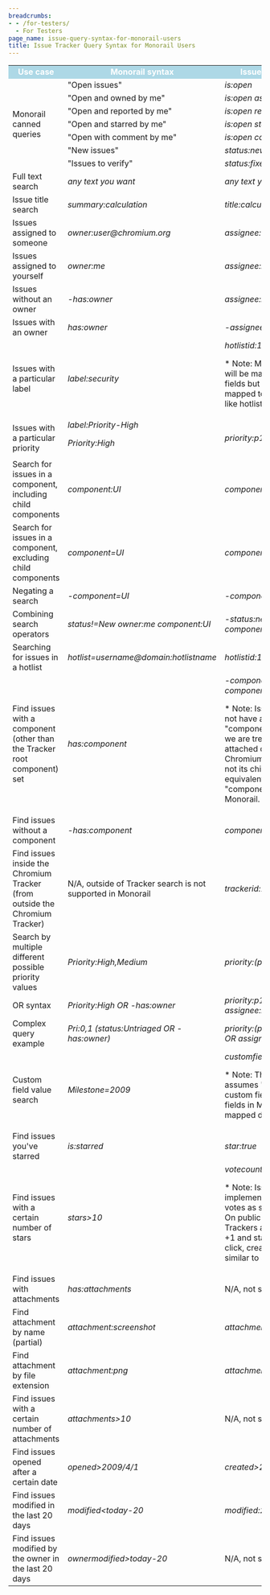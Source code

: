 ```yaml
---
breadcrumbs:
- - /for-testers/
  - For Testers
page_name: issue-query-syntax-for-monorail-users
title: Issue Tracker Query Syntax for Monorail Users
---
```


<table>
  <tr>
   <td style="color: #ffffff;background-color:#ADD8E6;text-align:center"><strong>Use case</strong>
   </td>
   <td style="color: #ffffff;background-color:#ADD8E6;text-align:center"><strong>Monorail syntax</strong>
   </td>
   <td style="color: #ffffff;background-color:#ADD8E6;text-align:center"><strong>Issue Tracker syntax</strong>
   </td>
  </tr>
  <tr>
   <td rowspan="7">Monorail canned queries
   </td>
   <td>"Open issues"
   </td>
   <td><em>is:open</em>
   </td>
  </tr>
  <tr>
   <td>"Open and owned by me"
   </td>
   <td><em>is:open assignee:me</em>
   </td>
  </tr>
  <tr>
   <td>"Open and reported by me"
   </td>
   <td><em>is:open reporter:me</em>
   </td>
  </tr>
  <tr>
   <td>"Open and starred by me"
   </td>
   <td><em>is:open star:true</em>
   </td>
  </tr>
  <tr>
   <td>"Open with comment by me"
   </td>
   <td><em>is:open commenter:me</em>
   </td>
  </tr>
  <tr>
   <td>"New issues"
   </td>
   <td><em>status:new</em>
   </td>
  </tr>
  <tr>
   <td>"Issues to verify"
   </td>
   <td><em>status:fixed</em>
   </td>
  </tr>
  <tr>
   <td>Full text search
   </td>
   <td><em>any text you want</em>
   </td>
   <td><em>any text you want</em>
   </td>
  </tr>
  <tr>
   <td>Issue title search
   </td>
   <td><em>summary:calculation</em>
   </td>
   <td><em>title:calculation</em>
   </td>
  </tr>
  <tr>
   <td>Issues assigned to someone
   </td>
   <td><em>owner:user@chromium.org</em>
   </td>
   <td><em>assignee:user@chromium.org</em>
   </td>
  </tr>
  <tr>
   <td>Issues assigned to yourself
   </td>
   <td><em>owner:me</em>
   </td>
   <td><em>assignee:me</em>
   </td>
  </tr>
  <tr>
   <td>Issues without an owner
   </td>
   <td><em>-has:owner</em>
   </td>
   <td><em>assignee:none</em>
   </td>
  </tr>
  <tr>
   <td>Issues with an owner
   </td>
   <td><em>has:owner</em>
   </td>
   <td><em>-assignee:none</em>
   </td>
  </tr>
  <tr>
   <td>Issues with a particular label
   </td>
   <td><em>label:security</em>
   </td>
   <td><em>hotlistid:1234</em>
<p>
<p>
* Note: Most Monorail labels will be mapped to custom fields but some may be mapped to other
concepts like hotlists.
   </td>
  </tr>
  <tr>
   <td>Issues with a particular priority
   </td>
   <td><em>label:Priority-High</em>
<p>
<em>Priority:High</em>
   </td>
   <td><em>priority:p1</em>
   </td>
  </tr>
  <tr>
   <td>Search for issues in a component, including child components
   </td>
   <td><em>component:UI</em>
   </td>
   <td><em>componentid:1234+</em>
   </td>
  </tr>
  <tr>
   <td>Search for issues in a component, excluding child components
   </td>
   <td><em>component=UI</em>
   </td>
   <td><em>componentid:1234</em>
   </td>
  </tr>
  <tr>
   <td>Negating a search
   </td>
   <td><em>-component=UI</em>
   </td>
   <td><em>-componentid:1234</em>
   </td>
  </tr>
  <tr>
   <td>Combining search operators
   </td>
   <td><em>status!=New owner:me component:UI</em>
   </td>
   <td><em>-status:new assignee:me componentid:1234+</em>
   </td>
  </tr>
  <tr>
   <td>Searching for issues in a hotlist
   </td>
   <td><em>hotlist=username@domain:hotlistname</em>
   </td>
   <td><em>hotlistid:1234</em>
   </td>
  </tr>
  <tr>
   <td>Find issues with a component (other than the Tracker root component) set
   </td>
   <td><em>has:component</em>
   </td>
   <td><em>-componentid:1363614 componentid:1363614+</em>
<p>
<p>
* Note: Issue Tracker does not have a concept of "componentless" issues, so we are treating issues attached directly to the root Chromium component (and not its children) as the equivalent of "componentless" issues in Monorail.
   </td>
  </tr>
  <tr>
   <td>Find issues without a component
   </td>
   <td><em>-has:component</em>
   </td>
   <td><em>componentid:1363614</em>
   </td>
  </tr>
  <tr>
   <td>Find issues inside the Chromium Tracker (from outside the Chromium Tracker)
   </td>
   <td>N/A, outside of Tracker search is not supported in Monorail
   </td>
   <td><em> trackerid:157</em>
   </td>
  </tr>
  <tr>
   <td>Search by multiple different possible priority values
   </td>
   <td><em>Priority:High,Medium</em>
   </td>
   <td><em>priority:(p1|p2)</em>
   </td>
  </tr>
  <tr>
   <td>OR syntax
   </td>
   <td><em>Priority:High OR -has:owner</em>
   </td>
   <td><em>priority:p1 OR -assignee:none</em>
   </td>
  </tr>
  <tr>
   <td>Complex query example
   </td>
   <td><em>Pri:0,1 (status:Untriaged OR -has:owner)</em>
   </td>
   <td><em>priority:(p0|p1) (status:New OR assignee:none)</em>
   </td>
  </tr>
  <tr>
   <td>Custom field value search
   </td>
   <td><em>Milestone=2009</em>
   </td>
   <td><em>customfield1234:5678</em>
<p>
<p>
* Note: This mapping assumes "Milestone" is a custom field. Some custom fields in Monorail may be mapped differently.
   </td>
  </tr>
  <tr>
   <td>Find issues you've starred
   </td>
   <td><em>is:starred</em>
   </td>
   <td><em>star:true</em>
   </td>
  </tr>
  <tr>
   <td>Find issues with a certain number of stars
   </td>
   <td><em>stars>10</em>
   </td>
   <td><em>votecount>10</em>
<p>
<p>
* Note: Issue Tracker implements stars and +1 votes as separate concepts. On public issues, Issue Trackers allows users to both +1 and star an issue with one click, creating an experience similar to starring in Monorail.
   </td>
  </tr>
  <tr>
   <td>Find issues with attachments
   </td>
   <td><em>has:attachments</em>
   </td>
   <td>N/A, not supported
   </td>
  </tr>
  <tr>
   <td>Find attachment by name (partial)
   </td>
   <td><em>attachment:screenshot</em>
   </td>
   <td><em>attachment:screenshot</em>
   </td>
  </tr>
  <tr>
   <td>Find attachment by file extension
   </td>
   <td><em>attachment:png</em>
   </td>
   <td><em>attachment:png</em>
   </td>
  </tr>
  <tr>
   <td>Find issues with a certain number of attachments
   </td>
   <td><em>attachments>10</em>
   </td>
   <td>N/A, not supported
   </td>
  </tr>
  <tr>
   <td>Find issues opened after a certain date
   </td>
   <td><em>opened>2009/4/1</em>
   </td>
   <td><em>created>2009-04-01</em>
   </td>
  </tr>
  <tr>
   <td>Find issues modified in the last 20 days
   </td>
   <td><em>modified&lt;today-20</em>
   </td>
   <td><em>modified:20d</em>
   </td>
  </tr>
  <tr>
   <td>Find issues modified by the owner in the last 20 days
   </td>
   <td><em>ownermodified>today-20</em>
   </td>
   <td>N/A, not supported
   </td>
  </tr>
</table>

